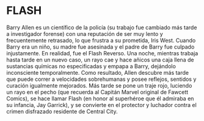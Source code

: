 # FLASH
Barry Allen es un científico de la policía (su trabajo fue cambiado más tarde a investigador forense) con una reputación de ser muy lento y frecuentemente retrasado, lo que frustra a su prometida, Iris West. Cuando Barry era un niño, su madre fue asesinada y el padre de Barry fue culpado injustamente. En realidad, fue el Flash Reverso. Una noche, mientras trabaja hasta tarde en un nuevo caso, un rayo cae y hace añicos una caja llena de sustancias químicas no especificadas y empapa a Barry, dejándolo inconsciente temporalmente. Como resultado, Allen descubre más tarde que puede correr a velocidades sobrehumanas y posee reflejos, sentidos y curación igualmente mejorados. Más tarde se pone un traje rojo, luciendo un rayo en el pecho (que recuerda al Capitán Marvel original de Fawcett Comics), se hace llamar Flash (en honor al superhéroe que él admiraba en su infancia, Jay Garrick), y se convierte en el protector y luchador contra el crimen disfrazado residente de Central City.

